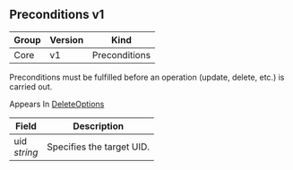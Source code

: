 ## Preconditions v1

Group        | Version     | Kind
------------ | ---------- | -----------
Core | v1 | Preconditions



Preconditions must be fulfilled before an operation (update, delete, etc.) is carried out.

<aside class="notice">
Appears In  <a href="#deleteoptions-v1">DeleteOptions</a> </aside>

Field        | Description
------------ | -----------
uid <br /> *string*  | Specifies the target UID.

